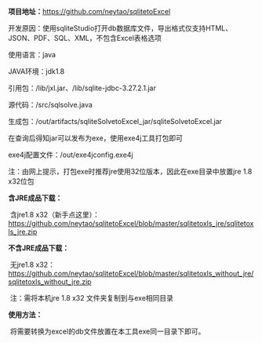 **项目地址：**<https://github.com/neytao/sqlitetoExcel>

开发原因：使用sqliteStudio打开db数据库文件，导出格式仅支持HTML、JSON、PDF、SQL、XML，不包含Excel表格选项

使用语言：java

JAVA环境：jdk1.8

引用包：/lib/jxl.jar、/lib/sqlite-jdbc-3.27.2.1.jar 

源代码：/src/sqlsolve.java

生成包：/out/artifacts/sqliteSolvetoExcel_jar/sqliteSolvetoExcel.jar

在查询后得知jar可以发布为exe，使用exe4j工具打包即可 

exe4j配置文件：/out/exe4jconfig.exe4j

注：由网上提示，打包exe时推荐jre使用32位版本，因此在exe目录中放置jre 1.8 x32位包



**含JRE成品下载：**

​	含jre1.8 x32（新手点这里）：https://github.com/neytao/sqlitetoExcel/blob/master/sqlitetoxls_jre/sqlitetoxls_jre.zip

**不含JRE成品下载：**

​	无jre1.8 x32：https://github.com/neytao/sqlitetoExcel/blob/master/sqlitetoxls_without_jre/sqlitetoxls_without_jre.zip

​	注：需将本机jre 1.8 x32 文件夹复制到与exe相同目录

**使用方法：**

​	将需要转换为excel的db文件放置在本工具exe同一目录下即可。

​	